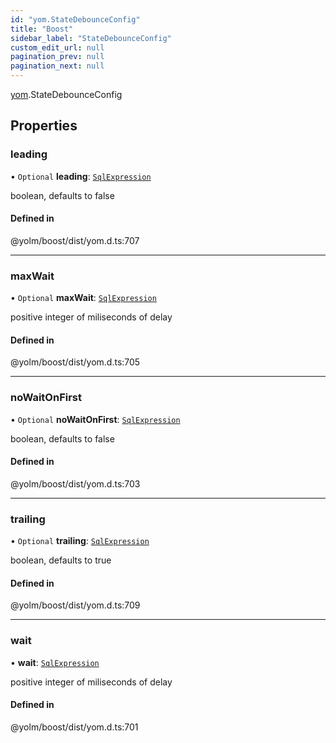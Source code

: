 ```yaml
---
id: "yom.StateDebounceConfig"
title: "Boost"
sidebar_label: "StateDebounceConfig"
custom_edit_url: null
pagination_prev: null
pagination_next: null
---
```


[yom](../namespaces/yom.md).StateDebounceConfig

## Properties

### leading

• `Optional` **leading**: [`SqlExpression`](../namespaces/yom.md#sqlexpression)

boolean, defaults to false

#### Defined in

@yolm/boost/dist/yom.d.ts:707

___

### maxWait

• `Optional` **maxWait**: [`SqlExpression`](../namespaces/yom.md#sqlexpression)

positive integer of miliseconds of delay

#### Defined in

@yolm/boost/dist/yom.d.ts:705

___

### noWaitOnFirst

• `Optional` **noWaitOnFirst**: [`SqlExpression`](../namespaces/yom.md#sqlexpression)

boolean, defaults to false

#### Defined in

@yolm/boost/dist/yom.d.ts:703

___

### trailing

• `Optional` **trailing**: [`SqlExpression`](../namespaces/yom.md#sqlexpression)

boolean, defaults to true

#### Defined in

@yolm/boost/dist/yom.d.ts:709

___

### wait

• **wait**: [`SqlExpression`](../namespaces/yom.md#sqlexpression)

positive integer of miliseconds of delay

#### Defined in

@yolm/boost/dist/yom.d.ts:701
